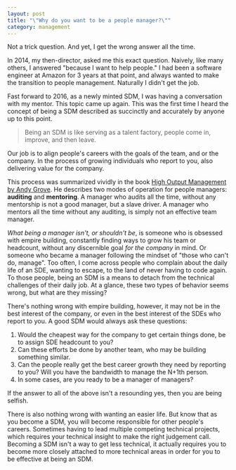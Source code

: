 ```yaml
---
layout: post
title: "\"Why do you want to be a people manager?\""
category: management
---
```


Not a trick question. And yet, I get the wrong answer all the time. 

In 2014, my then-director, asked me this exact question. Naively, like many others, I answered "because I want to help people." I had been a software engineer at Amazon for 3 years at that point, and always wanted to make the transition to people management. Naturally I didn't get the job.

Fast forward to 2016, as a newly minted SDM, I was having a conversation with my mentor.
This topic came up again. This was the first time I heard the concept of being a SDM
described as succinctly and accurately by anyone up to this point.

> Being an SDM is like serving as a talent factory, people come in, improve, and then leave.

Our job is to align people's careers with the goals of the team, and or the company.
In the process of growing individuals who report to you, also delivering value for the company.

This process was summarized vividly in the book [High Output Management by Andy Grove](https://read.amazon.com/kp/embed?asin=B015VACHOK&preview=newtab&linkCode=kpe&ref_=cm_sw_r_kb_dp_f9HtCbBA55W2C&tag=mobilea0924ae-20). He describes
two modes of operation for people managers: **auditing** and **mentoring**. A manager who audits all the time,
without any mentorship is not a good manager, but a slave driver. A manager who
mentors all the time without any auditing, is simply not an effective team manager.

*What being a manager isn't, or shouldn't be*, is someone who is obsessed with empire building,
constantly finding ways to grow his team or headcount, without any discernible goal *for the company* in mind.
Or someone who became a manager following the mindset of "those who can't do, manage". Too often, I come
across people who complain about the daily life of an SDE, wanting to escape, to the land of never
having to code again. To those people, being an SDM is a means to detach from the technical
challenges of their daily job. At a glance, these two types of behavior seems wrong, but what are they missing?

There's nothing wrong with empire building, however, it may not be in the best
interest of the company, or even in the best interest of the SDEs who report to you.
A good SDM would always ask these questions:
1. Would the cheapest way for the company to get certain things done, be to assign SDE
headcount to you?
1. Can these efforts be done by another team, who may be building something
similar.
1. Can the people really get the best career growth they need by reporting to you?
Will you have the bandwidth to manage the N+1th person.
1. In some cases, are you ready to be a manager of managers?

If the answer to all of the above isn't a resounding yes, then you are being selfish.

There is also nothing wrong with wanting an easier life. But know that as you become a SDM,
you will become responsible for other people's careers. Sometimes having to lead
multiple competing technical projects, which requires your technical insight to make the right
judgement call. Becoming a SDM isn't a way to get less technical, it actually
requires you to become more closely attached to more technical areas in
order for you to be effective at being an SDM.
